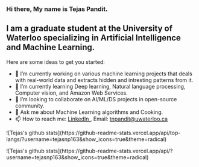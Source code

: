 ### Hi there, My name is Tejas Pandit.
##  I am a graduate student at the University of Waterloo specializing in Artificial Intelligence and Machine Learning.

Here are some ideas to get you started:

- 🔭 I’m currently working on various machine learning projects that deals with real-world data and extracts hidden and intresting patterns from it.
- 🌱 I’m currently learning Deep learning, Natural language processing, Computer vision, and Amazon Web Services.
- 👯 I’m looking to collaborate on AI/ML/DS projects in open-source community.
- 💬 Ask me about Machine Learning algorithms and Cooking.
- 📫 How to reach me: <a href = "https://www.linkedin.com/in/tejas-pandit/"> LinkedIn </a>, Email: <a href = "tnpandit@uwaterloo.ca"> tnpandit@uwaterloo.ca </a>
<p>
![Tejas's github stats](https://github-readme-stats.vercel.app/api/top-langs/?username=tejasnp163&show_icons=true&theme=radical)
</p>
<p>
![Tejas's github stats](https://github-readme-stats.vercel.app/api/?username=tejasnp163&show_icons=true&theme=radical)
 </p>
